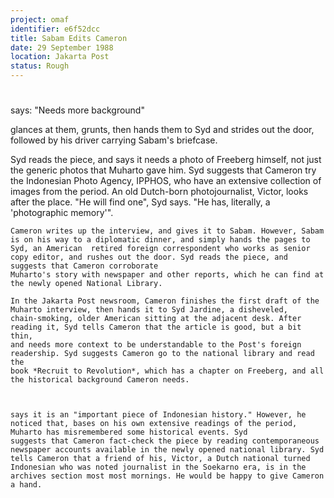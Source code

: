 ```yaml
---
project: omaf
identifier: e6f52dcc
title: Sabam Edits Cameron
date: 29 September 1988 
location: Jakarta Post
status: Rough
---
```


# 



says: "Needs more background"

glances at them, grunts, then hands them to Syd and strides out the door, followed by his driver carrying Sabam's briefcase. 

Syd reads the piece, and says it needs a photo of Freeberg himself, not just the generic photos that Muharto gave him. Syd suggests that Cameron try the Indonesian Photo Agency, IPPHOS, who have an extensive collection of images from the period. An old Dutch-born photojournalist, Victor, looks after the place. "He will find one", Syd says. "He has, literally, a 'photographic memory'".

```draft
Cameron writes up the interview, and gives it to Sabam. However, Sabam is on his way to a diplomatic dinner, and simply hands the pages to Syd, an American  retired foreign correspondent who works as senior copy editor, and rushes out the door. Syd reads the piece, and suggests that Cameron corroborate 
Muharto's story with newspaper and other reports, which he can find at the newly opened National Library. 

In the Jakarta Post newsroom, Cameron finishes the first draft of the
Muharto interview, then hands it to Syd Jardine, a disheveled,
chain-smoking, older American sitting at the adjacent desk. After
reading it, Syd tells Cameron that the article is good, but a bit thin,
and needs more context to be understandable to the Post's foreign
readership. Syd suggests Cameron go to the national library and read the
book *Recruit to Revolution*, which has a chapter on Freeberg, and all
the historical background Cameron needs.



says it is an "important piece of Indonesian history." However, he noticed that, bases on his own extensive readings of the period, Muharto has misremembered some historical events. Syd  
suggests that Cameron fact-check the piece by reading contemporaneous newspaper accounts available in the newly opened national library. Syd tells Cameron that a friend of his, Victor, a Dutch national turned Indonesian who was noted journalist in the Soekarno era, is in the archives section most most mornings. He would be happy to give Cameron a hand. 
```

